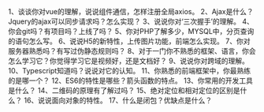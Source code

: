 1、谈谈你对vue的理解，说说组件通信，怎样注册全局axios。
2、Ajax是什么？Jquery的ajax可以同步请求吗？怎么实现？
3、说说你对‘三次握手’的理解。
4、你会git吗？有项目吗？上线了吗？
5、你对PHP了解多少，MYSQL中，分页查询的语句怎么写。
6、说说H5的新特性，上传图片功能，前端怎么实现。
7、你对服务器熟悉吗？有写过伪静态规则吗？
8、对于一门你不熟悉的框架、语言，你会怎么学习它？你觉得学习它是视频好，还是文档好？
9、说说你对跨域的理解。
10、Typescript知道吗？说说对它的认知。
11、你熟悉的前端框架中，你最熟练的是哪一个？
12、ES6的特性是哪些？箭头函数的特点。
13、你常用的开发工具是什么？
14、二维码的原理有了解过吗？
15、绝对定位和相对定位的区别是什么？
16、说说面向对象的特性。
17、什么是闭包？优缺点是什么？
